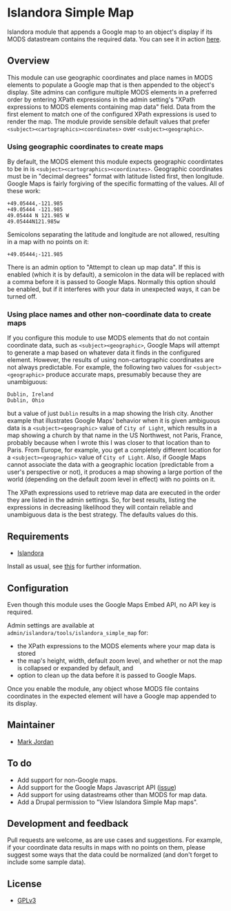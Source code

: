 # Islandora Simple Map

Islandora module that appends a Google map to an object's display if its MODS datastream contains the required data. You can see it in action [here](http://digital.lib.sfu.ca/pfp-980/buffalo-stanley-park-vancouver-bc).

## Overview

This module can use geographic coordinates and place names in MODS elements to populate a Google map that is then appended to the object's display. Site admins can configure multiple MODS elements in a preferred order by entering XPath expressions in the admin setting's "XPath expressions to MODS elements containing map data" field. Data from the first element to match one of the configured XPath expressions is used to render the map. The module provide sensible default values that prefer `<subject><cartographics><coordinates>` over `<subject><geographic>`.

### Using geographic coordinates to create maps

By default, the MODS element this module expects geographic coordintates to be in is `<subject><cartographics><coordinates>`. Geographic coordinates must be in "decimal degrees" format with latitude listed first, then longitude. Google Maps is fairly forgiving of the specific formatting of the values. All of these work:

```
+49.05444,-121.985
+49.05444 -121.985
49.05444 N 121.985 W
49.05444N121.985w
```

Semicolons separating the latitude and longitude are not allowed, resulting in a map with no points on it:

```
+49.05444;-121.985
```

There is an admin option to "Attempt to clean up map data". If this is enabled (which it is by default), a semicolon in the data will be replaced with a comma before it is passed to Google Maps. Normally this option should be enabled, but if it interferes with your data in unexpected ways, it can be turned off.

### Using place names and other non-coordinate data to create maps

If you configure this module to use MODS elements that do not contain coordinate data, such as `<subject><geographic>`, Google Maps will attempt to generate a map based on whatever data it finds in the configured element. However, the results of using non-cartographic coordinates are not always predictable. For example, the following two values for `<subject><geographic>` produce accurate maps, presumably because they are unambiguous:

```
Dublin, Ireland
Dublin, Ohio
```

but a value of just `Dublin` results in a map showing the Irish city. Another example that illustrates Google Maps' behavior when it is given ambiguous data is a `<subject><geographic>` value of `City of Light`, which results in a map showing a church by that name in the US Northwest, not Paris, France, probably because when I wrote this I was closer to that location than to Paris. From Europe, for example, you get a completely different location for a `<subject><geographic>` value of `City of Light`. Also, if Google Maps cannot associate the data with a geographic location (predictable from a user's perspective or not), it produces a map showing a large portion of the world (depending on the default zoom level in effect) with no points on it.

The XPath expressions used to retrieve map data are executed in the order they are listed in the admin settings. So, for best results, listing the expressions in decreasing likelihood they will contain reliable and unambiguous data is the best strategy. The defaults values do this.


## Requirements

* [Islandora](https://github.com/Islandora/islandora)

Install as usual, see [this](https://drupal.org/documentation/install/modules-themes/modules-7) for further information.

## Configuration

Even though this module uses the Google Maps Embed API, no API key is required.

Admin settings are available at `admin/islandora/tools/islandora_simple_map` for:

* the XPath expressions to the MODS elements where your map data is stored
* the map's height, width, default zoom level, and whether or not the map is collapsed or expanded by default, and
* option to clean up the data before it is passed to Google Maps.

Once you enable the module, any object whose MODS file contains coordinates in the expected element will have a Google map appended to its display.

## Maintainer

* [Mark Jordan](https://github.com/mjordan)

## To do

* Add support for non-Google maps.
* Add support for the Google Maps Javascript API ([issue](https://github.com/mjordan/islandora_simple_map/issues/7))
* Add support for using datastreams other than MODS for map data.
* Add a Drupal permission to "View Islandora Simple Map maps".

## Development and feedback

Pull requests are welcome, as are use cases and suggestions. For example, if your coordinate data results in maps with no points on them, please suggest some ways that the data could be normalized (and don't forget to include some sample data).

## License

* [GPLv3](http://www.gnu.org/licenses/gpl-3.0.txt)
